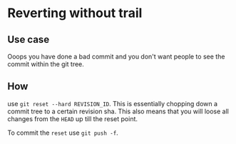 # Reverting without trail

## Use case

Ooops you have done a bad commit and you don't want people to see the commit within the git tree.

## How
use `git reset --hard REVISION_ID`. This is essentially chopping down a commit tree to a certain revision sha. This also means that you will loose all changes from the `HEAD` up till the reset point.

To commit the `reset` use `git push -f`.

